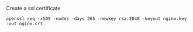 Create a ssl certificate

`openssl req -x509 -nodes -days 365 -newkey rsa:2048 -keyout nginx.key -out nginx.crt`
